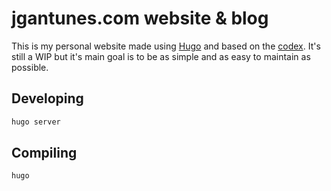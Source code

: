 # jgantunes.com website & blog

This is my personal website made using [Hugo](https://gohugo.io/) and based on the [codex](https://themes.gohugo.io/hugo-theme-codex/). It's still a WIP but it's main goal is to be as simple and as easy to maintain as possible.

## Developing

```sh
hugo server
```

## Compiling

```sh
hugo
```
